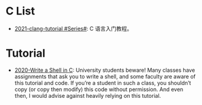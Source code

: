 # C List

- [2021-clang-tutorial #Series#](https://github.com/wangdoc/clang-tutorial): C 语言入门教程。

# Tutorial

- [2020-Write a Shell in C](https://brennan.io/2015/01/16/write-a-shell-in-c/): University students beware! Many classes have assignments that ask you to write a shell, and some faculty are aware of this tutorial and code. If you’re a student in such a class, you shouldn’t copy (or copy then modify) this code without permission. And even then, I would advise against heavily relying on this tutorial.
